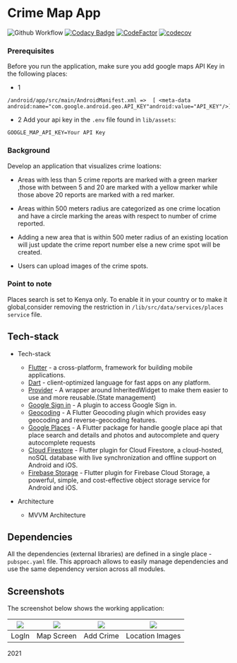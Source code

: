 # Crime Map App


![Github Workflow](https://img.shields.io/github/workflow/status/EricRootLee/crime_map/Development?style=flat)
[![Codacy Badge](https://api.codacy.com/project/badge/Grade/b885028a4e894114a72d48d51a610545)](https://app.codacy.com/gh/EricRootLee/crime_map?utm_source=github.com&utm_medium=referral&utm_content=EricRootLee/crime_map&utm_campaign=Badge_Grade_Settings)
[![CodeFactor](https://www.codefactor.io/repository/github/ericrootlee/crime_map/badge)](https://www.codefactor.io/repository/github/ericrootlee/crime_map)
[![codecov](https://codecov.io/gh/EricRootLee/crime_map/branch/main/graph/badge.svg)](https://codecov.io/gh/EricRootLee/crime_map)

### Prerequisites

Before you run the application, make sure you add google maps API Key in  the following places:

* 1
```shell script
/android/app/src/main/AndroidManifest.xml =>  [ <meta-data android:name="com.google.android.geo.API_KEY"android:value="API_KEY"/>]
```
* 2 Add your api key in the  `.env` file found in `lib/assets`:

```shell script
GOOGLE_MAP_API_KEY=Your API Key
```

### Background

Develop an application that visualizes crime loations:

* Areas with less than 5 crime reports are marked with a green marker ,those with between 5 and 20 are marked with a yellow marker while those above 20 reports are marked with a red marker.

* Areas within 500 meters radius are categorized as one crime location and have a circle marking the areas with respect to number of crime reported.

* Adding a new area that is within 500 meter radius of an existing location will just update the crime report number else a new crime spot will be created.

* Users can upload images of the crime spots.

### Point to note 
 Places search is set to Kenya only. To enable it in your country or to make it global,consider removing the restriction in `/lib/src/data/services/places service` file. 
## Tech-stack

* Tech-stack
    * [Flutter](http://flutter.dev/) - a cross-platform, framework for building mobile applications.
    * [Dart](http://dart.dev/) - client-optimized language for fast apps on any platform.
    * [Provider](https://pub.dev/packages/provider) - A wrapper around InheritedWidget to make them easier to use and more reusable.(State management)
    * [Google Sign in](https://pub.dev/packages/google_sign_in) - A plugin to access Google Sign in.
    * [Geocoding](https://pub.dev/packages/geocoding) - A Flutter Geocoding plugin which provides easy geocoding and reverse-geocoding features.
    * [Google Places](https://pub.dev/packages/google_place) - A Flutter package for handle google place api that place search and details and photos and autocomplete and query autocomplete requests
    * [Cloud Firestore](https://pub.dev/packages/cloud_firestore) - Flutter plugin for Cloud Firestore, a cloud-hosted, noSQL database with live synchronization and offline support on Android and iOS.
    * [Firebase Storage](https://pub.dev/packages/firebase_storage) - Flutter plugin for Firebase Cloud Storage, a powerful, simple, and cost-effective object storage service for Android and iOS.
    

* Architecture
    * MVVM Architecture

## Dependencies

All the dependencies (external libraries) are defined in a single place - `pubspec.yaml` file. This approach allows to easily manage dependencies and use the same dependency version across all modules.

## Screenshots

The screenshot below shows the working application:

|<image src="screenshots/1.jpg"> | <image src="screenshots/2.jpg"> | <image src="screenshots/3.jpg">| <image src="screenshots/4.jpg">|
|:---:|:---:|:---:|:---:|
|LogIn|Map Screen|Add Crime|Location Images|


2021
